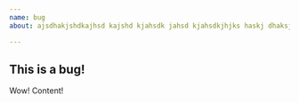 ```yaml
---
name: bug
about: ajsdhakjshdkajhsd kajshd kjahsdk jahsd kjahsdkjhjks haskj dhaksjdhakjsdh a kjskajshdkjagggggggX basdkj akjshd

---
```


## This is a bug!

Wow! Content!
